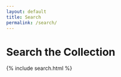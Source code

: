 ```yaml
---
layout: default
title: Search
permalink: /search/
---
```


# Search the Collection

{% include search.html %}
